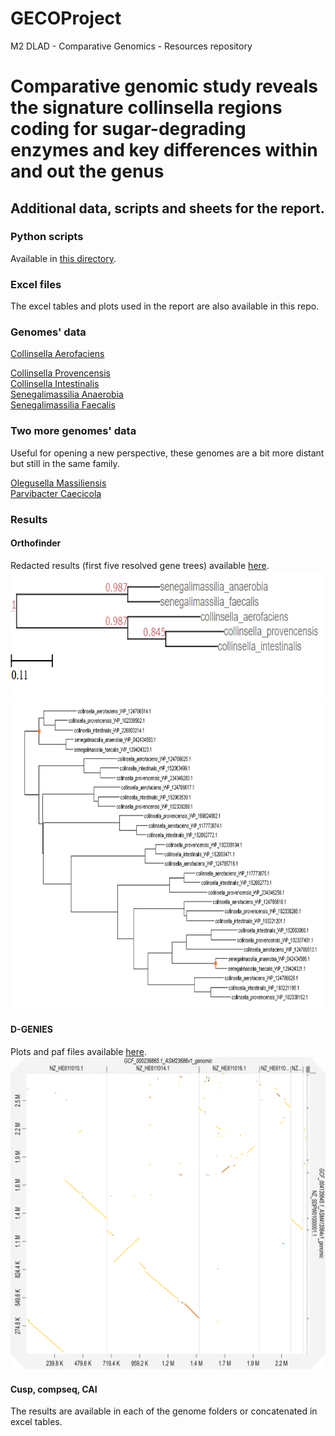 # GECOProject
M2 DLAD - Comparative Genomics - Resources repository
<h1> Comparative genomic study reveals the signature collinsella regions coding for sugar-degrading enzymes and key differences within and out the genus </h1>
<h2> Additional data, scripts and sheets for the report. </h2>
<h3> Python scripts </h3>
Available in <a href="https://github.com/GeorgeAlehandro/GECOProject/tree/main/python_scripts">this directory</a>.
<h3> Excel files </h3>
The excel tables and plots used in the report are also available in this repo.
<h3> Genomes' data </h3>  
<a href="https://github.com/GeorgeAlehandro/GECOProject/tree/main/Collinsella_aerofaciens"> Collinsella Aerofaciens </a>  

<a href="https://github.com/GeorgeAlehandro/GECOProject/tree/main/Collinsella_provencensis">Collinsella Provencensis</a>  
<a href="https://github.com/GeorgeAlehandro/GECOProject/tree/main/Collinsella_intestinalis">Collinsella Intestinalis</a>  
<a href="https://github.com/GeorgeAlehandro/GECOProject/tree/main/Senegalimassilia_anaerobia">Senegalimassilia Anaerobia</a>  
<a href="https://github.com/GeorgeAlehandro/GECOProject/tree/main/Senegalimassilia_faecalis">Senegalimassilia Faecalis</a> 
<h3> Two more genomes' data </h3>
Useful for opening a new perspective, these genomes are a bit more distant but still in the same family.  

<a href="https://github.com/GeorgeAlehandro/GECOProject/tree/main/two_more_distant_species/olegusella_massiliensis">Olegusella Massiliensis</a>  
<a href="https://github.com/GeorgeAlehandro/GECOProject/tree/main/two_more_distant_species/parvibacter_caecicola">Parvibacter Caecicola</a> 
<h3> Results </h3>
<h4> Orthofinder </h4>
Redacted results (first five resolved gene trees) available <a href="https://github.com/GeorgeAlehandro/GECOProject/tree/main/OrthoFinder%20Results">here</a>.
<img src="https://github.com/GeorgeAlehandro/GECOProject/blob/main/OrthoFinder%20Results/report_trees/rooted_species_tree.PNG" style="width:800px;height:200px;">
<img src="https://github.com/GeorgeAlehandro/GECOProject/blob/main/OrthoFinder%20Results/report_trees/cluster0.PNG" style="width:800px;height:500px;">
<h4> D-GENIES </h4>
Plots and paf files available <a href="https://github.com/GeorgeAlehandro/GECOProject/tree/main/comparison_dgenies">here</a>.
<img src="https://github.com/GeorgeAlehandro/GECOProject/blob/main/comparison_dgenies/s_anaerobiaVSs_faecalis.png" style="width:800px;height:500px;">
<h4> Cusp, compseq, CAI </h4>
The results are available in each of the genome folders or concatenated in excel tables.
